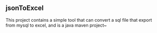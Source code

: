 ## jsonToExcel

This project contains a simple tool that can convert a sql file that export from mysql to excel, and is a java maven project~
